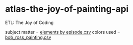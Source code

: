# atlas-the-joy-of-painting-api
ETL: The Joy of Coding

subject matter = [elements by episode.csv](https://github.com/fivethirtyeight/data/blob/master/bob-ross/elements-by-episode.csv)
colors used = [bob_ross_painting.csv](https://github.com/jwilber/Bob_Ross_Paintings/blob/master/data/bob_ross_paintings.csv)